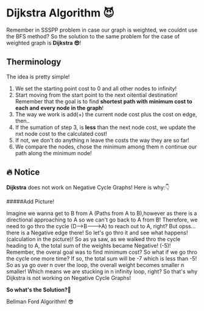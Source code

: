 # Dijkstra Algorithm 😈

Remember in SSSPP problem in case our graph is weighted, we couldnt use the BFS method? 
So the solution to the same problem for the case of weighted graph is **Dijkstra 😎**!

## Therminology

The idea is pretty simple! 
1. We set the starting point cost to 0 and all other nodes to infinity!
2. Start moving from the start point to the next oitential destination! Remember that the goal is to find **shortest path with minimum cost to each and every node in the graph**!
3. The way we work is add(+) the current node cost plus the cost on edge, then..
4. If the sumation of step 3, is **less** than the next node cost, we update the nxt node cost to the calculated cost!
5. If not, we don't do anything n leave the costs the way they are so far!
6. We compare the nodes, chose the minimum among them n continue our path along the minimum node!


## 🔥 Notice

**Dijkstra** does not work on Negative Cycle Graphs! Here is why:👇

#####Add Picture!

Imagine we wanna get to B from A (Paths from A to B),however as there is a directional approaching to A so we can't go back to A from B! Therefore, we need to go thro the cycle (D-->B--->A) to reach out to A, right? 
But opss... there is a Negative edge there! So let's go thro it and see what happens! (calculation in the picture)!
So as ya saw, as we walked thro the cycle heading to A, the total sum of the weights became Negative! (-5)! 
Remember, the overal goal was to find minimum cost? So what if we go thro the cycle one more time? If so, the total sum will be -7 which is less than -5! So as ya go over n over the loop, the overall weight becomes smaller n smaller! Which means we are stucking in n infinity loop, right? So that's why Dijkstra is not working on Negative Cycle Graphs!

**So what's the Solution?🤔**

Bellman Ford Algorithm! 😎

